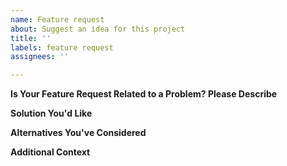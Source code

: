```yaml
---
name: Feature request
about: Suggest an idea for this project
title: ''
labels: feature request
assignees: ''

---
```


<!-- If you have a general question, use the discussions at https://github.com/dbrowser/dbrowser/discussions instead. -->

<!-- NOTE -- Please don't open issues which might indicate that laws (such as copyright) might be broken in your use of our software. While you may be operating within your legal rights with the content, it's hard for us to know at a glance, and so for simplicity it's best to steer clear of legal issues such as copyrighted material. -->

**Is Your Feature Request Related to a Problem? Please Describe**
<!-- A clear and concise description of what the problem is. Ex. I'm always frustrated when [...] -->

**Solution You'd Like**
<!-- A clear and concise description of what you want to happen. -->

**Alternatives You've Considered**
<!-- A clear and concise description of any alternative solutions or features you've considered. -->

**Additional Context**
<!-- Add any other context or screenshots about the feature request here. -->
